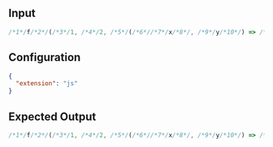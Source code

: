 
## Input
```javascript input
/*1*/f/*2*/(/*3*/1, /*4*/2, /*5*/(/*6*//*7*/x/*8*/, /*9*/y/*10*/) => /*13*//*11*//*12*/x > y/*14*//*15*//*16*/)/*17*/;/*18*/
```

## Configuration
```json configuration
{
  "extension": "js"
}
```

## Expected Output
```javascript expected output
/*1*/f/*2*/(/*3*/1, /*4*/2, /*5*/(/*6*//*7*/x/*8*/, /*9*/y/*10*/) => /*13*//*11*//*12*/x > y/*14*//*15*//*16*/)/*17*/;/*18*/
```
